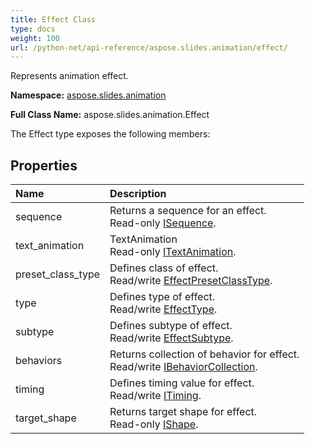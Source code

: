 ```yaml
---
title: Effect Class
type: docs
weight: 100
url: /python-net/api-reference/aspose.slides.animation/effect/
---
```


Represents animation effect.

**Namespace:** [aspose.slides.animation](/slides/python-net/api-reference/aspose.slides.animation/)

**Full Class Name:** aspose.slides.animation.Effect



The Effect type exposes the following members:
## **Properties**
|**Name**|**Description**|
| :- | :- |
|sequence|Returns a sequence for an effect.<br/>            Read-only [ISequence](/slides/python-net/api-reference/aspose.slides.animation/isequence/).|
|text_animation|TextAnimation<br/>            Read-only [ITextAnimation](/slides/python-net/api-reference/aspose.slides.animation/itextanimation/).|
|preset_class_type|Defines class of effect.<br/>            Read/write [EffectPresetClassType](/slides/python-net/api-reference/aspose.slides.animation/effectpresetclasstype/).|
|type|Defines type of effect.<br/>            Read/write [EffectType](/slides/python-net/api-reference/aspose.slides.animation/effecttype/).|
|subtype|Defines subtype of effect.<br/>            Read/write [EffectSubtype](/slides/python-net/api-reference/aspose.slides.animation/effectsubtype/).|
|behaviors|Returns collection of behavior for effect.<br/>            Read/write [IBehaviorCollection](/slides/python-net/api-reference/aspose.slides.animation/ibehaviorcollection/).|
|timing|Defines timing value for effect.<br/>            Read/write [ITiming](/slides/python-net/api-reference/aspose.slides.animation/itiming/).|
|target_shape|Returns target shape for effect.<br/>            Read-only [IShape](/slides/python-net/api-reference/aspose.slides/ishape/).|
